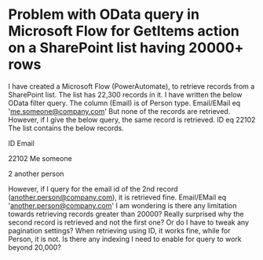 
# Problem with OData query in Microsoft Flow for GetItems action on a SharePoint list having 20000+ rows

I have created a Microsoft Flow (PowerAutomate), to retrieve records from a SharePoint list. The list has 22,300 records in it. I have written the below OData filter query. The column (Email) is of Person type.
Email/EMail eq 'me.someone@company.com'
But none of the records are retrieved. However, if I give the below query, the same record is retrieved.
ID eq 22102
The list contains the below records.




ID
Email




22102
Me someone


2
another person




However, if I query for the email id of the 2nd record (another.person@company.com), it is retrieved fine.
Email/EMail eq 'another.person@company.com'
I am wondering is there any limitation towards retrieving records greater than 20000? Really surprised why the second record is retrieved and not the first one? Or do I have to tweak any pagination settings?
When retrieving using ID, it works fine, while for Person, it is not. Is there any indexing I need to enable for query to work beyond 20,000?

        